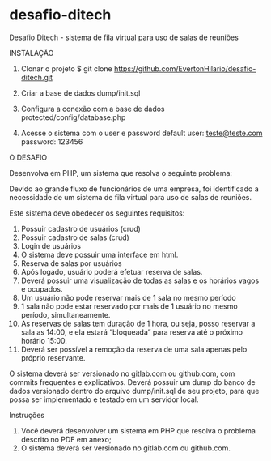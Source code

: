 # desafio-ditech
Desafio Ditech - sistema de fila virtual para uso de salas de reuniões

INSTALAÇÃO

1. Clonar o projeto 
  $ git clone https://github.com/EvertonHilario/desafio-ditech.git
  
2. Criar a base de dados 
  dump/init.sql
  
3. Configura a conexão com a base de dados
  protected/config/database.php
  
4. Acesse o sistema com o user e password default
  user: teste@teste.com
  password: 123456

O DESAFIO 

  Desenvolva em PHP, um sistema que resolva o seguinte problema:

  Devido ao grande fluxo de funcionários de uma empresa, foi identificado a necessidade de um sistema de fila virtual para uso de salas de reuniões.

Este sistema deve obedecer os seguintes requisitos:

1. Possuir cadastro de usuários (crud)
2. Possuir cadastro de salas (crud)
3. Login de usuários
4. O sistema deve possuir uma interface em html.
5. Reserva de salas por usuários
6. Após logado, usuário poderá efetuar reserva de salas.
7. Deverá possuir uma visualização de todas as salas e os horários vagos e ocupados.
8. Um usuário não pode reservar mais de 1 sala no mesmo período
9. 1 sala não pode estar reservado por mais de 1 usuário no mesmo período, simultaneamente.
10. As reservas de salas tem duração de 1 hora, ou seja, posso reservar a sala as 14:00, e ela estará “bloqueada” para reserva até o próximo horário 15:00.
11. Deverá ser possível a remoção da reserva de uma sala apenas pelo próprio reservante.

O sistema deverá ser versionado no gitlab.com ou github.com, com commits frequentes e explicativos. Deverá possuir um dump do banco de dados versionado dentro do arquivo dump/init.sql de seu projeto, para que possa ser implementado e testado em um servidor local.

Instruções

1. Você deverá desenvolver um sistema em PHP que resolva o problema descrito no PDF em anexo;
2. O sistema deverá ser versionado no gitlab.com ou github.com.
